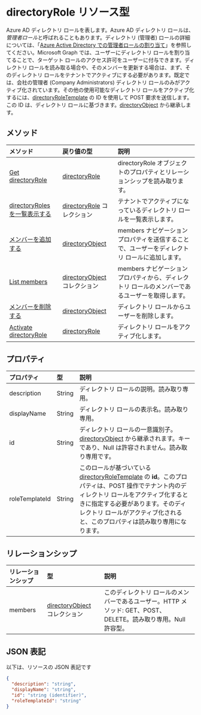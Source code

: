 # <a name="directoryrole-resource-type"></a>directoryRole リソース型

Azure AD ディレクトリ ロールを表します。Azure AD ディレクトリ ロールは、*管理者ロール*と呼ばれることもあります。ディレクトリ (管理者) ロールの詳細については、「[Azure Active Directory での管理者ロールの割り当て](http://azure.microsoft.com/documentation/articles/active-directory-assign-admin-roles/)」を参照してください。Microsoft Graph では、ユーザーにディレクトリ ロールを割り当てることで、ターゲット ロールのアクセス許可をユーザーに付与できます。ディレクトリ ロールを読み取る場合や、そのメンバーを更新する場合は、まず、そのディレクトリ ロールをテナントでアクティブにする必要があります。既定では、会社の管理者 (Company Administrators) ディレクトリ ロールのみがアクティブ化されています。その他の使用可能なディレクトリ ロールをアクティブ化するには、[directoryRoleTemplate](directoryroletemplate.md) の ID を使用して POST 要求を送信します。この ID は、ディレクトリ ロールに基づきます。[directoryObject](directoryobject.md) から継承します。

## <a name="methods"></a>メソッド

| メソッド       | 戻り値の型  |説明|
|:---------------|:--------|:----------|
|[Get directoryRole](../api/directoryrole_get.md) | [directoryRole](directoryrole.md) | directoryRole オブジェクトのプロパティとリレーションシップを読み取ります。 |
|[directoryRoles を一覧表示する](../api/directoryrole_list.md) | [directoryRole](directoryrole.md) コレクション | テナントでアクティブになっているディレクトリ ロールを一覧表示します。 |
|[メンバーを追加する](../api/directoryrole_post_members.md) |[directoryObject](directoryobject.md)| members ナビゲーション プロパティを送信することで、ユーザーをディレクトリ ロールに追加します。|
|[List members](../api/directoryrole_list_members.md) |[directoryObject](directoryobject.md) コレクション| members ナビゲーション プロパティから、ディレクトリ ロールのメンバーであるユーザーを取得します。|
|[メンバーを削除する](../api/directoryrole_delete_member.md) |[directoryObject](directoryobject.md)| ディレクトリ ロールからユーザーを削除します。|
|[Activate directoryRole](../api/directoryrole_post_directoryroles.md) |[directoryRole](directoryrole.md) | ディレクトリ ロールをアクティブ化します。|

## <a name="properties"></a>プロパティ
| プロパティ   | 型 | 説明 |
|:---------------|:--------|:----------|
|description|String|ディレクトリ ロールの説明。読み取り専用。 |
|displayName|String|ディレクトリ ロールの表示名。読み取り専用。 |
|id|String|ディレクトリ ロールの一意識別子。[directoryObject](directoryobject.md) から継承されます。キーであり、Null は許容されません。読み取り専用です。|
|roleTemplateId|String| このロールが基づいている [directoryRoleTemplate](directoryroletemplate.md) の **id**。このプロパティは、POST 操作でテナント内のディレクトリ ロールをアクティブ化するときに指定する必要があります。そのディレクトリ ロールがアクティブ化されると、このプロパティは読み取り専用になります。 |

## <a name="relationships"></a>リレーションシップ
| リレーションシップ | 型 |説明|
|:---------------|:--------|:----------|
|members|[directoryObject](directoryobject.md) コレクション|このディレクトリ ロールのメンバーであるユーザー。HTTP メソッド: GET、POST、DELETE。読み取り専用。Null 許容型。|


## <a name="json-representation"></a>JSON 表記

以下は、リソースの JSON 表記です

<!-- {
  "blockType": "resource",
  "optionalProperties": [
    "memberOf",
    "members",
    "ownedObjects",
    "owners"
  ],
  "keyProperty": "id",
  "@odata.type": "microsoft.graph.directoryRole"
}-->

```json
{
  "description": "string",
  "displayName": "string",
  "id": "string (identifier)",
  "roleTemplateId": "string"
}

```

<!-- uuid: 8fcb5dbc-d5aa-4681-8e31-b001d5168d79
2015-10-25 14:57:30 UTC -->
<!-- {
  "type": "#page.annotation",
  "description": "directoryRole resource",
  "keywords": "",
  "section": "documentation",
  "tocPath": ""
}-->
